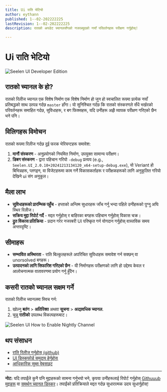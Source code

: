 ```yaml
---
title: Ui राति भेटियो
author: eythann
published: 1--02-202222225
lastRevision: 1--02-202222225
description: रातको अपडेट च्यानलसँगको नजरब्यूदको नयाँ परिवर्तनहरू परीक्षण गर्नुहोस्!

---
```


# Ui राति भेटियो

![Seelen UI Developer Edition](https://github.com/user-attachments/assets/76634b49-7b09-4ef2-9643-e93542309f5d)

## रातको च्यानल के हो?

रातको रिलीज च्यानल एक विशेष निर्माण एक विशेष निर्माण हो जुन हो
 स्वचालित रूपमा प्रत्येक नयाँ प्रतिबद्धको साथ उत्पन्न गर्दछ `master` हाँगा। यो
 सुनिश्चित गर्दछ कि रातको संस्करणले सँधै भर्खरको परिवर्तनहरू समाहित गर्दछ,
 सुविधाहरू, र बग फिक्सहरू, यदि उनीहरू अझै व्यापक परीक्षण गरिएको छैन भने पनि।

## विलिगहरू विमोचन

रातको रूपमा रिलीज गर्दछ दुई फरक भेरियन्टहरू समावेश:

1. **मानौं संस्करण** - अनुप्रयोगको नियमित निर्माण, उपयुक्त
    सामान्य परीक्षण।
2. **डिबग संस्करण** - द्वारा पहिचान गरियो `-debug` प्रत्यय (e.g.,
   `Seelen.UI_2.0.10+20241213134120_x64-setup-debug.exe`), यो Veriant हो
    बिभिन्नहरू, प्लगइन, वा विजेटहरूमा काम गर्ने विकासकर्ताहरू र परीक्षकहरूको लागि अनुकूलित गरियो
    देखिने ui संग अनुकूल।

## मैला लाभ

* **सुविधाहरूको प्रारम्भिक पहुँच** - हप्ताको अन्तिम सुधारहरू जाँच गर्नु भन्दा पहिले उनीहरूको पुग्नु अघि
   स्थिर रिलीज।
* **सक्रिय मुद्दा रिपोर्ट गर्दै** - मद्दत गर्नुहोस् र बाहिरका बगहरू पहिचान गर्नुहोस्
   विकास चक्र।
* **द्रुत विकास प्रतिक्रिया** - प्रदान गरेर नजरबरी UI परिष्कृत गर्न योगदान गर्नुहोस्
   वास्तविक समय अन्तरदृष्टि।

## सीमाहरू

* **सम्भावित अस्थिरता** - राति बिल्कुलहरूले अपरिचित सुविधाहरू समावेश गर्न सक्छन् वा
   unorsolved बगहरू।
* **उत्पादनको लागि सिफारिश गरिएको छैन** - यी निर्माणहरू परीक्षणको लागि हो
   उद्देश्य केवल र आलोचनात्मक वातावरणमा प्रयोग गर्नु हुँदैन।

## कसरी रातको च्यानल सक्षम गर्ने

रातको रिलीज च्यानलमा स्विच गर्न:

1. खोल्नु **बतंग** > **अतिरिक्त** अथवा **सुचना** > **अद्यावधिक च्यानल**.
2. चुन्नु **रातीको** उपलब्ध विकल्पहरूबाट।

![Seelen UI How to Enable Nightly Channel](https://github.com/user-attachments/assets/ae88aeac-98cc-4424-a9e7-fb59740b694e)

## थप संसाधन

* [राति रिलीज गर्नुहोस् (github)](https://github.com/eythaann/Seelen-UI/releases/tag/nightly)
* [UI डिस्कफोर्ड समुदाय हेर्नुहोस्](https://discord.gg/ABfASx5ZAJ)
* [आधिकारिक सुब्स वेबसाइट](https://seelen.io)

***

**नोट:** यदि तपाईंले कुनै पनि मुद्दाहरूको सामना गर्नुभयो भने, कृपया उनीहरूलाई रिपोर्ट गर्नुहोस्
[Githuuub मुद्दाहरू](https://github.com/eythaann/Seelen-UI/issues) वा
[समर्थन च्यानल डिस्कर](https://discord.gg/ABfASx5ZAJ)। तपाईंको प्रतिक्रियाले मद्दत गर्दछ
 सुधारात्मक उदय सुधार्नुहोस्!
